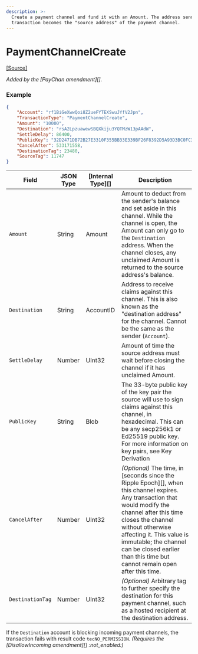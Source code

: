 ```yaml
---
description: >-
  Create a payment channel and fund it with an Amount. The address sending this
  transaction becomes the "source address" of the payment channel.
---
```


# PaymentChannelCreate

[\[Source\]](https://github.com/XRPLF/rippled/blob/master/src/ripple/app/tx/impl/PayChan.cpp)

_Added by the \[PayChan amendment]\[]._

### Example

```json
{
    "Account": "rf1BiGeXwwQoi8Z2ueFYTEXSwuJYfV2Jpn",
    "TransactionType": "PaymentChannelCreate",
    "Amount": "10000",
    "Destination": "rsA2LpzuawewSBQXkiju3YQTMzW13pAAdW",
    "SettleDelay": 86400,
    "PublicKey": "32D2471DB72B27E3310F355BB33E339BF26F8392D5A93D3BC0FC3B566612DA0F0A",
    "CancelAfter": 533171558,
    "DestinationTag": 23480,
    "SourceTag": 11747
}
```

| Field            | JSON Type | \[Internal Type]\[] | Description                                                                                                                                                                                                                                                                                                                   |
| ---------------- | --------- | ------------------- | ----------------------------------------------------------------------------------------------------------------------------------------------------------------------------------------------------------------------------------------------------------------------------------------------------------------------------- |
| `Amount`         | String    | Amount              | Amount to deduct from the sender's balance and set aside in this channel. While the channel is open, the Amount can only go to the `Destination` address. When the channel closes, any unclaimed Amount is returned to the source address's balance.                                                                          |
| `Destination`    | String    | AccountID           | Address to receive claims against this channel. This is also known as the "destination address" for the channel. Cannot be the same as the sender (`Account`).                                                                                                                                                                |
| `SettleDelay`    | Number    | UInt32              | Amount of time the source address must wait before closing the channel if it has unclaimed Amount.                                                                                                                                                                                                                            |
| `PublicKey`      | String    | Blob                | The 33-byte public key of the key pair the source will use to sign claims against this channel, in hexadecimal. This can be any secp256k1 or Ed25519 public key. For more information on key pairs, see Key Derivation                                                                                                        |
| `CancelAfter`    | Number    | UInt32              | _(Optional)_ The time, in \[seconds since the Ripple Epoch]\[], when this channel expires. Any transaction that would modify the channel after this time closes the channel without otherwise affecting it. This value is immutable; the channel can be closed earlier than this time but cannot remain open after this time. |
| `DestinationTag` | Number    | UInt32              | _(Optional)_ Arbitrary tag to further specify the destination for this payment channel, such as a hosted recipient at the destination address.                                                                                                                                                                                |

If the `Destination` account is blocking incoming payment channels, the transaction fails with result code `tecNO_PERMISSION`. _(Requires the \[DisallowIncoming amendment]\[] :not\_enabled:)_
